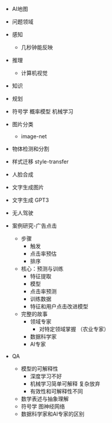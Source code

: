 
- AI地图

- 问题领域

- 感知 
	- 几秒钟能反映
- 推理 
	- 计算机视觉
- 知识 
- 规划

- 符号学 概率模型 机械学习

- 图片分类
	- image-net
- 物体检测和分割
- 样式迁移 style-transfer
- 人脸合成
- 文字生成图片
- 文字生成 GPT3
- 无人驾驶


- 案例研究-广告点击
	- 步骤
		- 触发
		- 点击率预估
		- 排序
	- 核心：预测与训练
		- 特征提取
		- 模型
		- 点击率预测
		- 训练数据
		- 特征和用户点击改进模型
	- 完整的故事
		- 领域专家 
			- 对特定领域掌握 （农业专家）
		- 数据科学家
		- AI专家
- QA
	- 模型的可解释性
		- 深度学习不好
		- 机械学习简单可解释 复杂放弃
		- 有效性和可解释性不同
	- 数学表述与抽象理解
	- 符号学 图神经网络
	- 数据科学家和AI专家的区别